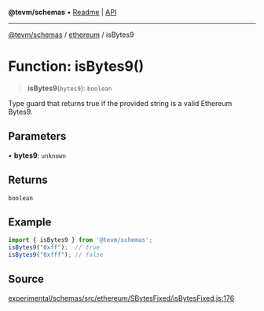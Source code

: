 **@tevm/schemas** • [Readme](../../README.md) \| [API](../../modules.md)

***

[@tevm/schemas](../../README.md) / [ethereum](../README.md) / isBytes9

# Function: isBytes9()

> **isBytes9**(`bytes9`): `boolean`

Type guard that returns true if the provided string is a valid Ethereum Bytes9.

## Parameters

• **bytes9**: `unknown`

## Returns

`boolean`

## Example

```ts
import { isBytes9 } from '@tevm/schemas';
isBytes9("0xff");  // true
isBytes9("0xfff"); // false
````

## Source

[experimental/schemas/src/ethereum/SBytesFixed/isBytesFixed.js:176](https://github.com/evmts/tevm-monorepo/blob/main/experimental/schemas/src/ethereum/SBytesFixed/isBytesFixed.js#L176)
